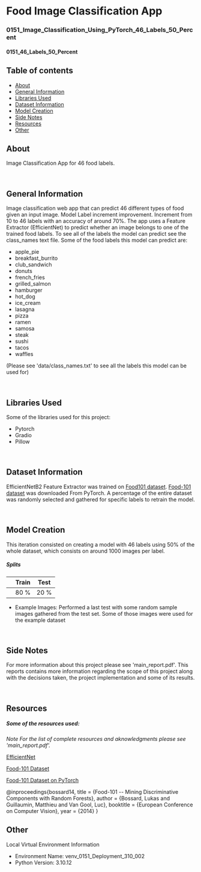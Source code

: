 # Food Image Classification App
### 0151_Image_Classification_Using_PyTorch_46_Labels_50_Percent
#### 0151_46_Labels_50_Percent

## Table of contents
* [About](#about)
* [General Information](#general-information)
* [Libraries Used](#libraries-used)
* [Dataset Information](#dataset-information)
* [Model Creation](#model-creation)
* [Side Notes](#side-notes)
* [Resources](#resources)
* [Other](#other)


## About
Image Classification App for 46 food labels.

<br>

## General Information
Image classification web app that can predict 46 different types of food given an input image.
Model Label increment improvement. Increment from 10 to 46 labels with an accuracy of around 70%.
The app uses a Feature Extractor (EfficientNet) to predict whether an image belongs to one of the trained food labels.
To see all of the labels the model can predict see the class_names text file. Some of the food labels this model can predict are:
- apple_pie
- breakfast_burrito
- club_sandwich
- donuts
- french_fries
- grilled_salmon
- hamburger
- hot_dog
- ice_cream
- lasagna
- pizza
- ramen
- samosa
- steak
- sushi
- tacos
- waffles

(Please see 'data/class_names.txt' to see all the labels this model can be used for)

<br>

## Libraries Used
Some of the libraries used for this project:
- Pytorch
- Gradio
- Pillow


<br>

## Dataset Information

EfficientNetB2 Feature Extractor was trained on [Food101 dataset](https://data.vision.ee.ethz.ch/cvl/datasets_extra/food-101/).
[Food-101 dataset](https://pytorch.org/vision/main/generated/torchvision.datasets.Food101.html) was downloaded From PyTorch. A percentage of the entire dataset was randomly selected and gathered for specific labels to retrain the model.

<br>

## Model Creation
This iteration consisted on creating a model with 46 labels using 50% of the whole dataset, which consists on around 1000 images per label.

##### Splits

| | Train | Test |
|--|--|--|
| | 80 % | 20 % |


- Example Images: Performed a last test with some random sample images gathered from the test set. Some of those images were used for the example dataset


<br>

## Side Notes
For more information about this project please see 'main_report.pdf'. This reports contains more information regarding the scope of this project along with the decisions taken, the project implementation and some of its results.

<br>

## Resources

##### Some of the resources used:
*Note For the list of complete resources and aknowledgments please see 'main_report.pdf'.*

[EfficientNet](https://pytorch.org/vision/main/models/efficientnet.html)

[Food-101 Dataset](https://data.vision.ee.ethz.ch/cvl/datasets_extra/food-101/)

[Food-101 Dataset on PyTorch](https://pytorch.org/vision/main/generated/torchvision.datasets.Food101.html)

@inproceedings{bossard14,
  title = {Food-101 -- Mining Discriminative Components with Random Forests},
  author = {Bossard, Lukas and Guillaumin, Matthieu and Van Gool, Luc},
  booktitle = {European Conference on Computer Vision},
  year = {2014}
}


## Other

Local Virtual Environment Information
- Environment Name: venv_0151_Deployment_310_002
- Python Version: 3.10.12
